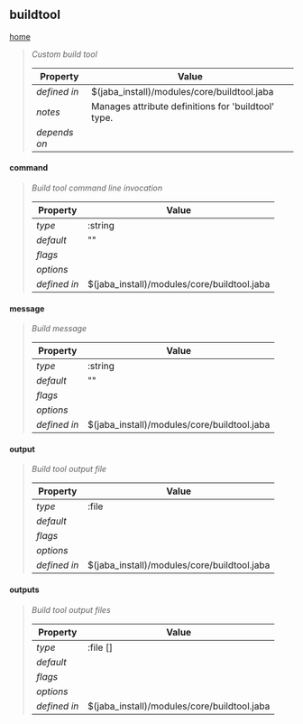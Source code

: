 ## buildtool
[home](index.html)
> 
> _Custom build tool_
> 
> | Property | Value  |
> |-|-|
> | _defined in_ | $(jaba_install)/modules/core/buildtool.jaba |
> | _notes_ | Manages attribute definitions for 'buildtool' type.  |
> | _depends on_ |  |
> 

<a id="command"></a>
#### command
> _Build tool command line invocation_
> 
> | Property | Value  |
> |-|-|
> | _type_ | :string |
> | _default_ | "" |
> | _flags_ |  |
> | _options_ |  |
> | _defined in_ | $(jaba_install)/modules/core/buildtool.jaba |
>
<a id="message"></a>
#### message
> _Build message_
> 
> | Property | Value  |
> |-|-|
> | _type_ | :string |
> | _default_ | "" |
> | _flags_ |  |
> | _options_ |  |
> | _defined in_ | $(jaba_install)/modules/core/buildtool.jaba |
>
<a id="output"></a>
#### output
> _Build tool output file_
> 
> | Property | Value  |
> |-|-|
> | _type_ | :file |
> | _default_ |  |
> | _flags_ |  |
> | _options_ |  |
> | _defined in_ | $(jaba_install)/modules/core/buildtool.jaba |
>
<a id="outputs"></a>
#### outputs
> _Build tool output files_
> 
> | Property | Value  |
> |-|-|
> | _type_ | :file [] |
> | _default_ |  |
> | _flags_ |  |
> | _options_ |  |
> | _defined in_ | $(jaba_install)/modules/core/buildtool.jaba |
>
